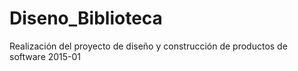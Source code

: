 # Diseno_Biblioteca
Realización del proyecto de diseño y construcción de productos de software 2015-01
